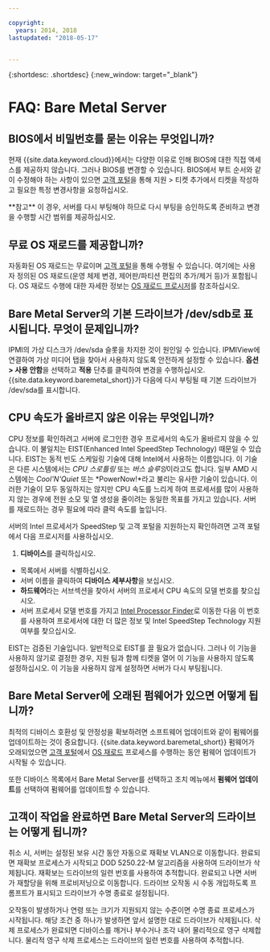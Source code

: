 ```yaml
---

copyright:
  years: 2014, 2018
lastupdated: "2018-05-17"


---
```


{:shortdesc: .shortdesc}
{:new_window: target="_blank"}

# FAQ: Bare Metal Server

## BIOS에서 비밀번호를 묻는 이유는 무엇입니까?

현재 {{site.data.keyword.cloud}}에서는 다양한 이유로 인해 BIOS에 대한 직접 액세스를 제공하지 않습니다. 그러나 BIOS를 변경할 수 있습니다. BIOS에서 부트 순서와 같이 수정해야 하는 사항이 있으면 [고객 포털](https://control.softlayer.com/)을 통해 지원 > 티켓 추가에서 티켓을 작성하고 필요한 특정 변경사항을 요청하십시오.

\*\*참고\*\* 이 경우, 서버를 다시 부팅해야 하므로 다시 부팅을 승인하도록 준비하고 변경을 수행할 시간 범위를 제공하십시오.

## 무료 OS 재로드를 제공합니까?

자동화된 OS 재로드는 무료이며 [고객 포털](https://control.softlayer.com/)을 통해 수행될 수 있습니다. 여기에는 사용자 정의된 OS 재로드(운영 체제 변경, 제어판/파티션 편집의 추가/제거 등)가 포함됩니다.  OS 재로드 수행에 대한 자세한 정보는 [OS 재로드 프로시저](../vsi/vsi_perform_os_reload.html)를 참조하십시오.


## Bare Metal Server의 기본 드라이브가 /dev/sdb로 표시됩니다. 무엇이 문제입니까?

IPMI의 가상 디스크가 /dev/sda 슬롯을 차지한 것이 원인일 수 있습니다. IPMIView에 연결하여 가상 미디어 탭을 찾아서 사용하지 않도록 안전하게 설정할 수 있습니다. **옵션 > 사용 안함**을 선택하고 **적용** 단추를 클릭하여 변경을 수행하십시오. {{site.data.keyword.baremetal_short}}가 다음에 다시 부팅될 때 기본 드라이브가 /dev/sda를 표시합니다.


## CPU 속도가 올바르지 않은 이유는 무엇입니까?

CPU 정보를 확인하려고 서버에 로그인한 경우 프로세서의 속도가 올바르지 않을 수 있습니다. 이 불일치는 EIST(Enhanced Intel SpeedStep Technology) 때문일 수 있습니다. EIST는 동적 빈도 스케일링 기술에 대해 Intel에서 사용하는 이름입니다.  이 기술은 다른 시스템에서는 *CPU 스로틀링* 또는 *버스 슬루잉*이라고도 합니다.  일부 AMD 시스템에는 *Cool'N'Quiet* 또는 *PowerNow!*라고 불리는 유사한 기술이 있습니다. 이러한 기술이 모두 동일하지는 않지만 CPU 속도를 느리게 하여 프로세서를 많이 사용하지 않는 경우에 전원 소모 및 열 생성을 줄이려는 동일한 목표를 가지고 있습니다. 서버를 재로드하는 경우 필요에 따라 클럭 속도를 높입니다.

서버의 Intel 프로세서가 SpeedStep 및 고객 포털을 지원하는지 확인하려면 고객 포털에서 다음 프로시저를 사용하십시오.
1. **디바이스**를 클릭하십시오.
* 목록에서 서버를 식별하십시오.
* 서버 이름을 클릭하여 **디바이스 세부사항**을 보십시오.
* **하드웨어**라는 서브섹션을 찾아서 서버의 프로세서 CPU 속도의 모델 번호를 찾으십시오.
* 서버 프로세서 모델 번호를 가지고 [Intel Processor Finder](http://processorfinder.intel.com/)로 이동한 다음 이 번호를 사용하여 프로세서에 대한 더 많은 정보 및 Intel SpeedStep Technology 지원 여부를 찾으십시오.

EIST는 검증된 기술입니다. 일반적으로 EIST를 끌 필요가 없습니다. 그러나 이 기능을 사용하지 않기로 결정한 경우, 지원 팀과 함께 티켓을 열어 이 기능을 사용하지 않도록 설정하십시오.  이 기능을 사용하지 않게 설정하면 서버가 다시 부팅됩니다.


## Bare Metal Server에 오래된 펌웨어가 있으면 어떻게 됩니까?

최적의 디바이스 호환성 및 안정성을 확보하려면 소프트웨어 업데이트와 같이 펌웨어를 업데이트하는 것이 중요합니다. {{site.data.keyword.baremetal_short}} 펌웨어가 오래되었으면 [고객 포털](https://control.softlayer.com)에서 [OS 재로드](../infrastructure/software/vsi_reload_os.html) 프로세스를 수행하는 동안 펌웨어 업데이트가 시작될 수 있습니다.

또한 디바이스 목록에서 Bare Metal Server를 선택하고 조치 메뉴에서 **펌웨어 업데이트**를 선택하여 펌웨어를 업데이트할 수 있습니다.

## 고객이 작업을 완료하면 Bare Metal Server의 드라이브는 어떻게 됩니까?

취소 시, 서버는 설정된 보유 시간 동안 자동으로 재확보 VLAN으로 이동합니다. 완료되면 재확보 프로세스가 시작되고 DOD 5250.22-M 알고리즘을 사용하여 드라이브가 삭제됩니다. 재확보는 드라이브의 일련 번호를 사용하여 추적합니다. 완료되고 나면 서버가 재할당을 위해 프로비저닝으로 이동합니다. 드라이브 오작동 시 수동 개입하도록 프롬프트가 표시되고 드라이브가 수명 종료로 설정됩니다.

오작동이 발생하거나 연령 또는 크기가 지원되지 않는 수준이면 수명 종료 프로세스가 시작됩니다. 해당 조건 중 하나가 발생하면 앞서 설명한 대로 드라이브가 삭제됩니다. 삭제 프로세스가 완료되면 디바이스를 깨거나 부수거나 조각 내어 물리적으로 영구 삭제합니다. 물리적 영구 삭제 프로세스는 드라이브의 일련 번호를 사용하여 추적합니다. 
